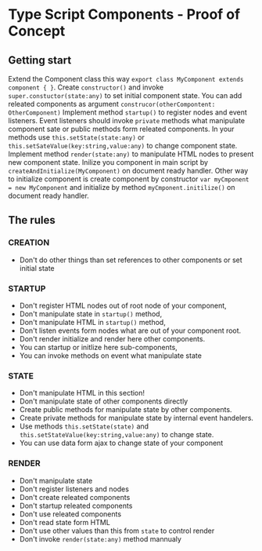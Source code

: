 # Type Script Components - Proof of Concept

## Getting start

Extend the Component class this way `export class MyComponent extends component { }`.
Create `constructor()` and invoke `super.constuctor(state:any)` to set initial component state.
You can add releated components as argument `construcor(otherCompontent: OtherComponent)`
Implement method `startup()` to register nodes and event listeners.
Event listeners should invoke `private` methods what manipulate component sate or public methods form releated components.
In your methods use `this.setState(state:any)` or `this.setSateValue(key:string,value:any)` to change component state.
Implement method `render(state:any)` to manipulate HTML nodes to present new component state.
Inilize you component in main script by `createAndInitialize(MyComponent)` on document ready handler.
Other way to initialize component is create component by constructor `var myCmponent = new MyComponent` and initialize by method `myCmponent.initilize()` on document ready handler.

## The rules

### CREATION

- Don't do other things than set references to other components or set initial state

### STARTUP

- Don't register HTML nodes out of root node of your component,
- Don't manipulate state in `startup()` method,
- Don't manipulate HTML in `startup()` method,
- Don't listen events form nodes what are out of your component root.
- Don't render initialize and render here other components.
- You can startup or initlize here sub-components,
- You can invoke methods on event what manipulate state

### STATE

- Don't manipulate HTML in this section!
- Don't manipulate state of other components directly
- Create public methods for manipulate state by other components.
- Create private methods for manipulate state by internal event handelers.
- Use methods `this.setState(state)` and `this.setStateValue(key:string,value:any)` to change state.
- You can use data form ajax to change state of your component

### RENDER

- Don't manipulate state
- Don't register listeners and nodes
- Don't create releated components
- Don't startup releated components
- Don't use releated components
- Don't read state form HTML
- Don't use other values than this from `state` to control render
- Don't invoke `render(state:any)` method mannualy
